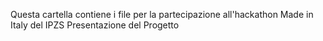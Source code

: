 Questa cartella contiene i file per la partecipazione all'hackathon Made in Italy del IPZS
Presentazione del Progetto
